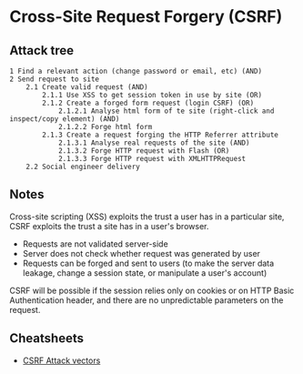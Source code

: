 # Cross-Site Request Forgery (CSRF)

## Attack tree

```text
1 Find a relevant action (change password or email, etc) (AND)
2 Send request to site
    2.1 Create valid request (AND)
        2.1.1 Use XSS to get session token in use by site (OR)
        2.1.2 Create a forged form request (login CSRF) (OR)
            2.1.2.1 Analyse html form of te site (right-click and inspect/copy element) (AND)
            2.1.2.2 Forge html form
        2.1.3 Create a request forging the HTTP Referrer attribute
            2.1.3.1 Analyse real requests of the site (AND)
            2.1.3.2 Forge HTTP request with Flash (OR)
            2.1.3.3 Forge HTTP request with XMLHTTPRequest 
    2.2 Social engineer delivery
```

## Notes

Cross-site scripting (XSS) exploits the trust a user has in a particular site, CSRF exploits the trust a site has in a 
user's browser.

* Requests are not validated server-side
* Server does not check whether request was generated by user
* Requests can be forged and sent to users (to make the server data leakage, change a session state, or manipulate a user's account)

CSRF will be possible if the session relies only on cookies or on HTTP Basic Authentication header, and there are no 
unpredictable parameters on the request.

## Cheatsheets

* [CSRF Attack vectors](cheatsheets:docs/application/csrf)